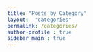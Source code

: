 ```yaml
---
title: "Posts by Category"
layout:  "categories"
permalink: /categories/
author-profile : true
sidebar_main : true
---
```


